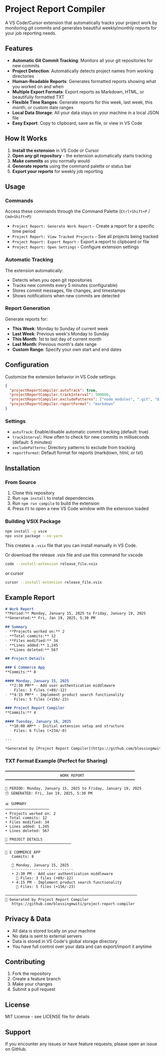 # Project Report Compiler

A VS Code/Cursor extension that automatically tracks your project work by monitoring git commits and generates beautiful weekly/monthly reports for your job reporting needs.

## Features

- **Automatic Git Commit Tracking**: Monitors all your git repositories for new commits
- **Project Detection**: Automatically detects project names from working directories
- **Human-Readable Reports**: Generates formatted reports showing what you worked on and when
- **Multiple Export Formats**: Export reports as Markdown, HTML, or beautifully formatted TXT
- **Flexible Time Ranges**: Generate reports for this week, last week, this month, or custom date ranges
- **Local Data Storage**: All your data stays on your machine in a local JSON file
- **Easy Export**: Copy to clipboard, save as file, or view in VS Code

## How It Works

1. **Install the extension** in VS Code or Cursor
2. **Open any git repository** - the extension automatically starts tracking
3. **Make commits** as you normally would
4. **Generate reports** using the command palette or status bar
5. **Export your reports** for weekly job reporting

## Usage

### Commands

Access these commands through the Command Palette (`Ctrl+Shift+P` / `Cmd+Shift+P`):

- `Project Report: Generate Work Report` - Create a report for a specific time period
- `Project Report: View Tracked Projects` - See all projects being tracked
- `Project Report: Export Report` - Export a report to clipboard or file
- `Project Report: Open Settings` - Configure extension settings

### Automatic Tracking

The extension automatically:
- Detects when you open git repositories
- Tracks new commits every 5 minutes (configurable)
- Stores commit messages, file changes, and timestamps
- Shows notifications when new commits are detected

### Report Generation

Generate reports for:
- **This Week**: Monday to Sunday of current week
- **Last Week**: Previous week's Monday to Sunday
- **This Month**: 1st to last day of current month
- **Last Month**: Previous month's date range
- **Custom Range**: Specify your own start and end dates

## Configuration

Customize the extension behavior in VS Code settings:

```json
{
  "projectReportCompiler.autoTrack": true,
  "projectReportCompiler.trackInterval": 300000,
  "projectReportCompiler.excludePatterns": ["node_modules", ".git", "dist", "build"],
  "projectReportCompiler.reportFormat": "markdown"
}
```

### Settings

- `autoTrack`: Enable/disable automatic commit tracking (default: true)
- `trackInterval`: How often to check for new commits in milliseconds (default: 5 minutes)
- `excludePatterns`: Directory patterns to exclude from tracking
- `reportFormat`: Default format for reports (markdown, html, or txt)

## Installation

### From Source

1. Clone this repository
2. Run `npm install` to install dependencies
3. Run `npm run compile` to build the extension
4. Press `F5` to open a new VS Code window with the extension loaded

### Building VSIX Package

```bash
npm install -g vsce
npx vsce package --no-yarn
```

This creates a `.vsix` file that you can install manually in VS Code.

Or download the release .vsix file and use this command for vscode
```bash
code --install-extension release_file.vsix
```
or cursor
```bash
cursor --install-extension release_file.vsix
```

## Example Report

```markdown
# Work Report
**Period:** Monday, January 15, 2025 to Friday, January 19, 2025
**Generated:** Fri, Jan 19, 2025, 5:30 PM

## Summary
- **Projects worked on:** 2
- **Total commits:** 12
- **Files modified:** 34
- **Lines added:** 1,245
- **Lines deleted:** 567

## Project Details

### E Commerce App
**Commits:** 8

#### Monday, January 15, 2025
- **2:30 PM** - Add user authentication middleware
  - Files: 3 files (+89/-12)
- **4:15 PM** - Implement product search functionality
  - Files: 5 files (+156/-23)

### Project Report Compiler
**Commits:** 4

#### Tuesday, January 16, 2025
- **10:00 AM** - Initial extension setup and structure
  - Files: 6 files (+234/-0)

---

*Generated by [Project Report Compiler](https://github.com/blessingmwiti/project-report-compiler)*
```

### TXT Format Example (Perfect for Sharing)

```
═══════════════════════════════════════════════════════════
                         WORK REPORT
═══════════════════════════════════════════════════════════

📅 PERIOD: Monday, January 15, 2025 to Friday, January 19, 2025
🕒 GENERATED: Fri, Jan 19, 2025, 5:30 PM

📊 SUMMARY
────────────────────
• Projects worked on: 2
• Total commits: 12
• Files modified: 34
• Lines added: 1,245
• Lines deleted: 567

📁 PROJECT DETAILS
──────────────────────────────

🔶 E COMMERCE APP
   Commits: 8

   📅 Monday, January 15, 2025
   ····························
   • 2:30 PM - Add user authentication middleware
     📄 Files: 3 files (+89/-12)
   • 4:15 PM - Implement product search functionality
     📄 Files: 5 files (+156/-23)

────────────────────────────────────────────────────────────
🔗 Generated by Project Report Compiler
   https://github.com/blessingmwiti/project-report-compiler
```

## Privacy & Data

- All data is stored locally on your machine
- No data is sent to external servers
- Data is stored in VS Code's global storage directory
- You have full control over your data and can export/import it anytime

## Contributing

1. Fork the repository
2. Create a feature branch
3. Make your changes
4. Submit a pull request

## License

MIT License - see LICENSE file for details

## Support

If you encounter any issues or have feature requests, please open an issue on GitHub.